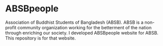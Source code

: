 # ABSBpeople
Association of Buddhist Students of Bangladesh (ABSB). ABSB is a non-profit community organization working for the betterment of the nation through enriching our society.   I developed ABSBpeople website for ABSB. This repository is for that website.
